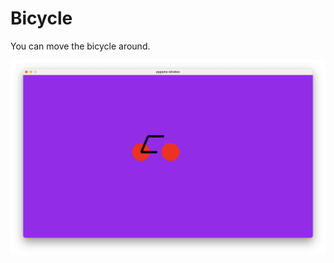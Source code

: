 # Bicycle

You can move the bicycle around.

![Screenshot](/screenshots/Screenshot-2025-03-04-10.17.59.png?raw=true "Screenshot")

